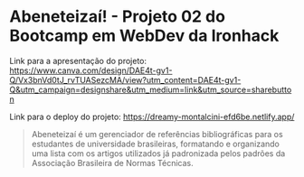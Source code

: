 # Abeneteizaí! - Projeto 02 do Bootcamp em WebDev da Ironhack

Link para a apresentação do projeto: https://www.canva.com/design/DAE4t-gv1-Q/Vx3bnVd0tJ_rvTUASezcMA/view?utm_content=DAE4t-gv1-Q&utm_campaign=designshare&utm_medium=link&utm_source=sharebutton

Link para o deploy do projeto: https://dreamy-montalcini-efd6be.netlify.app/

> Abeneteizaí é um gerenciador de referências bibliográficas para os estudantes de universidade brasileiras, formatando e organizando uma lista com os artigos utilizados já padronizada pelos padrões da Associação Brasileira de Normas Técnicas.
